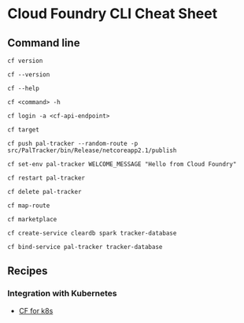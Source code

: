 # Cloud Foundry CLI Cheat Sheet

## Command line

`cf version`

`cf --version`

`cf --help`

`cf <command> -h`

`cf login -a <cf-api-endpoint>`

`cf target`

`cf push pal-tracker --random-route -p src/PalTracker/bin/Release/netcoreapp2.1/publish`

`cf set-env pal-tracker WELCOME_MESSAGE "Hello from Cloud Foundry"`

`cf restart pal-tracker`

`cf delete pal-tracker`

`cf map-route`

`cf marketplace`

`cf create-service cleardb spark tracker-database`

`cf bind-service pal-tracker tracker-database`

## Recipes

### Integration with Kubernetes

* [CF for k8s](https://cf-for-k8s.io/)
